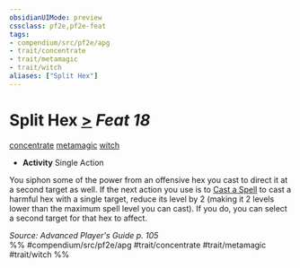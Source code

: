 ```yaml
---
obsidianUIMode: preview
cssclass: pf2e,pf2e-feat
tags:
- compendium/src/pf2e/apg
- trait/concentrate
- trait/metamagic
- trait/witch
aliases: ["Split Hex"]
---
```

# Split Hex  [>](rules/core-rulebook/chapter-9-playing-the-game.md#Actions "Single Action") *Feat 18*  
[concentrate](rules/traits/concentrate.md)  [metamagic](rules/traits/metamagic.md)  [witch](rules/traits/witch-apg.md)  

- **Activity** Single Action

You siphon some of the power from an offensive hex you cast to direct it at a second target as well. If the next action you use is to [Cast a Spell](rules/actions/cast-a-spell.md) to cast a harmful hex with a single target, reduce its level by 2 (making it 2 levels lower than the maximum spell level you can cast). If you do, you can select a second target for that hex to affect.

*Source: Advanced Player's Guide p. 105*  
%% #compendium/src/pf2e/apg #trait/concentrate #trait/metamagic #trait/witch %%